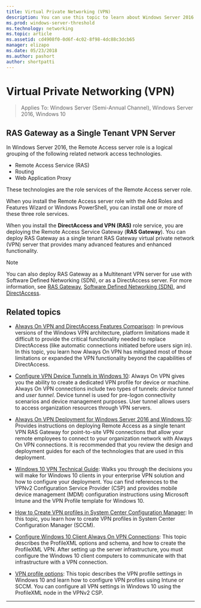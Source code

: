 ```yaml
---
title: Virtual Private Networking (VPN)
description: You can use this topic to learn about Windows Server 2016 and Windows 10 VPN features and functionality.
ms.prod: windows-server-threshold
ms.technology: networking
ms.topic: article
ms.assetid: cd4908f0-0d6f-4c02-8f98-4dc88c3dcb65
manager: elizapo
ms.date: 05/23/2018
ms.author: pashort
author: shortpatti
---
```


# Virtual Private Networking \(VPN\)

>Applies To: Windows Server (Semi-Annual Channel), Windows Server 2016, Windows 10

## RAS Gateway as a Single Tenant VPN Server

In Windows Server 2016, the Remote Access server role is a logical grouping of the following related network access technologies.

- Remote Access Service (RAS)
- Routing
- Web Application Proxy

These technologies are the role services of the Remote Access server role.

When you install the Remote Access server role with the Add Roles and Features Wizard or Windows PowerShell, you can install one or more of these three role services.

When you install the **DirectAccess and VPN (RAS)** role service, you are deploying the Remote Access Service Gateway \(**RAS Gateway**\). You can deploy RAS Gateway as a single tenant RAS Gateway virtual private network \(VPN\) server that provides many advanced features and enhanced functionality.

>[!NOTE]
>You can also deploy RAS Gateway as a Multitenant VPN server for use with Software Defined Networking \(SDN\), or as a DirectAccess server. For more information, see [RAS Gateway](https://docs.microsoft.com/windows-server/remote/remote-access/ras-gateway/ras-gateway), [Software Defined Networking (SDN)](https://docs.microsoft.com/windows-server/networking/sdn/software-defined-networking), and [DirectAccess](https://docs.microsoft.com/windows-server/remote/remote-access/directaccess/directaccess).

## Related topics
- [Always On VPN and DirectAccess Features Comparison](vpn-map-da.md): In previous versions of the Windows VPN architecture, platform limitations made it difficult to provide the critical functionality needed to replace DirectAccess (like automatic connections initiated before users sign in). In this topic, you learn how Always On VPN has mitigated most of those limitations or expanded the VPN functionality beyond the capabilities of DirectAccess.

- [Configure VPN Device Tunnels in Windows 10](vpn-device-tunnel-config.md): Always On VPN gives you the ability to create a dedicated VPN profile for device or machine. Always On VPN connections include two types of tunnels: _device tunnel_ and _user tunnel_. Device tunnel is used for pre-logon connectivity scenarios and device management purposes. User tunnel allows users to access organization resources through VPN servers.

- [Always On VPN Deployment for Windows Server 2016 and Windows 10](always-on-vpn/deploy/always-on-vpn-deploy.md): Provides instructions on deploying Remote Access as a single tenant VPN RAS Gateway for point\-to\-site VPN connections that allow your remote employees to connect to your organization network with Always On VPN connections. It is recommended that you review the design and deployment guides for each of the technologies that are used in this deployment.

- [Windows 10 VPN Technical Guide](https://docs.microsoft.com/windows/access-protection/vpn/vpn-guide): Walks you through the decisions you will make for Windows 10 clients in your enterprise VPN solution and how to configure your deployment. You can find references to the VPNv2 Configuration Service Provider (CSP) and provides mobile device management (MDM) configuration instructions using Microsoft Intune and the VPN Profile template for Windows 10.

- [How to Create VPN profiles in System Center Configuration Manager](https://docs.microsoft.com/sccm/protect/deploy-use/create-vpn-profiles): In this topic, you learn how to create VPN profiles in System Center Configuration Manager (SCCM).

- [Configure Windows 10 Client Always On VPN Connections](https://docs.microsoft.com/en-us/windows-server/remote/remote-access/vpn/always-on-vpn/deploy/vpn-deploy-client-vpn-connections): This topic describes the ProfileXML options and schema, and how to create the ProfileXML VPN. After setting up the server infrastructure, you must configure the Windows 10 client computers to communicate with that infrastructure with a VPN connection. 

- [VPN profile options](https://docs.microsoft.com/en-us/windows/access-protection/vpn/vpn-profile-options): This topic describes the VPN profile settings in Windows 10 and learn how to configure VPN profiles using Intune or SCCM. You can configure all VPN settings in Windows 10 using the ProfileXML node in the VPNv2 CSP.

---